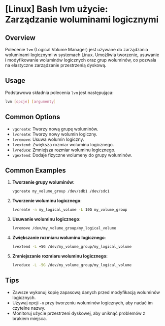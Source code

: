 # [Linux] Bash lvm użycie: Zarządzanie woluminami logicznymi

## Overview
Polecenie `lvm` (Logical Volume Manager) jest używane do zarządzania woluminami logicznymi w systemach Linux. Umożliwia tworzenie, usuwanie i modyfikowanie woluminów logicznych oraz grup woluminów, co pozwala na elastyczne zarządzanie przestrzenią dyskową.

## Usage
Podstawowa składnia polecenia `lvm` jest następująca:

```bash
lvm [opcje] [argumenty]
```

## Common Options
- `vgcreate`: Tworzy nową grupę woluminów.
- `lvcreate`: Tworzy nowy wolumin logiczny.
- `lvremove`: Usuwa wolumin logiczny.
- `lvextend`: Zwiększa rozmiar woluminu logicznego.
- `lvreduce`: Zmniejsza rozmiar woluminu logicznego.
- `vgextend`: Dodaje fizyczne wolumeny do grupy woluminów.

## Common Examples
1. **Tworzenie grupy woluminów**:
   ```bash
   vgcreate my_volume_group /dev/sdb1 /dev/sdc1
   ```

2. **Tworzenie woluminu logicznego**:
   ```bash
   lvcreate -n my_logical_volume -L 10G my_volume_group
   ```

3. **Usuwanie woluminu logicznego**:
   ```bash
   lvremove /dev/my_volume_group/my_logical_volume
   ```

4. **Zwiększanie rozmiaru woluminu logicznego**:
   ```bash
   lvextend -L +5G /dev/my_volume_group/my_logical_volume
   ```

5. **Zmniejszanie rozmiaru woluminu logicznego**:
   ```bash
   lvreduce -L -5G /dev/my_volume_group/my_logical_volume
   ```

## Tips
- Zawsze wykonuj kopię zapasową danych przed modyfikacją woluminów logicznych.
- Używaj opcji `-n` przy tworzeniu woluminów logicznych, aby nadać im czytelne nazwy.
- Monitoruj użycie przestrzeni dyskowej, aby uniknąć problemów z brakiem miejsca.